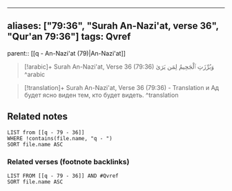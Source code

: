 
---
aliases: ["79:36", "Surah An-Nazi'at, verse 36", "Qur'an 79:36"]
tags: Qvref
---

parent:: [[q - An-Nazi'at (79)|An-Nazi'at]]

> [!arabic]+ Surah An-Nazi'at, Verse 36 (79:36)
> <span class="quran-arabic">وَبُرِّزَتِ ٱلْجَحِيمُ لِمَن يَرَىٰ</span>
^arabic

> [!translation]+ Surah An-Nazi'at, Verse 36 (79:36) - Translation
> и Ад будет ясно виден тем, кто будет видеть.
^translation



## Related notes
```dataview
LIST from [[q - 79 - 36]]
WHERE !contains(file.name, "q - ")
SORT file.name ASC
```

### Related verses (footnote backlinks)
```dataview
LIST FROM [[q - 79 - 36]] AND #Qvref
SORT file.name ASC
```

